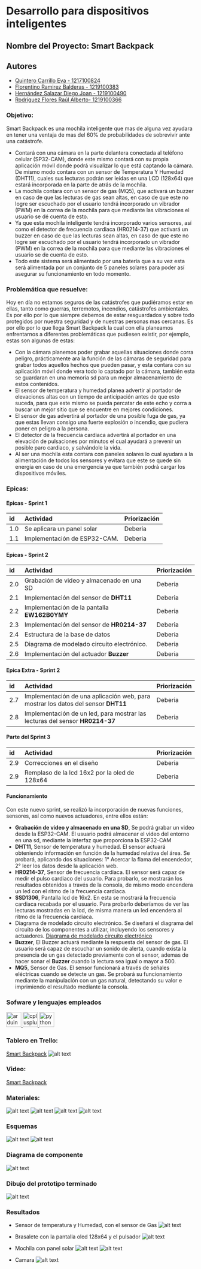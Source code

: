# Desarrollo para  dispositivos inteligentes

## Nombre del Proyecto: Smart Backpack

## Autores

- [Quintero Carrillo Eva - 1217100824](https://github.com/EvaQuintero)
- [Florentino Ramirez Balderas - 1219100383](https://github.com/Florentinorm)
- [Hernández Salazar Diego Joan - 1219100490](https://github.com/DiegoJoan2145)
- [Rodríguez Flores Raúl Alberto- 1219100366](https://github.com/raulrodriguezf)


### Objetivo:

Smart Backpack es una mochila inteligente que mas de alguna vez ayudara en tener una ventaja de mas del 60% de probabilidades de sobrevivir ante una catástrofe. 
- Contará con una cámara en la parte delantera conectada al teléfono celular (SP32-CAM), donde este mismo contará con su propia aplicación móvil donde podrá visualizar lo que está captando la cámara. 
De mismo modo contara con un sensor de Temperatura Y Humedad (DHT11), cuales sus lecturas podrán ser leídas en una LCD (128x64) que estará incorporada en la parte de atrás de la mochila. 
- La mochila contara con un sensor de gas (MQ5), que activará un buzzer en caso de que las lecturas de gas sean altas, en caso de que este no logre ser escuchado por el usuario tendrá incorporado un vibrador (PWM) en la correa de la mochila para que mediante las vibraciones el usuario se dé cuenta de esto. 
- Ya que esta mochila inteligente tendrá incorporado varios sensores, así como el detector de frecuencia cardiaca (HR0214-37) que activará un buzzer en caso de que las lecturas sean altas, en caso de que este no logre ser escuchado por el usuario tendrá incorporado un vibrador (PWM) en la correa de la mochila para que mediante las vibraciones el usuario se de cuenta de esto. 
- Todo este sistema será alimentado por una batería que a su vez esta será alimentada por un conjunto de 5 paneles solares para poder así asegurar su funcionamiento en todo momento.





### Problemática que resuelve:

Hoy en día no estamos seguros de las catástrofes que pudiéramos estar en ellas, tanto como guerras, terremotos, incendios, catástrofes ambientales. Es por ello por lo que siempre debemos de estar resguardados y sobre todo protegidos por nuestra seguridad y de nuestras personas mas cercanas. 
Es por ello por lo que llega Smart Backpack la cual con ella planeamos enfrentarnos a diferentes problemáticas que pudiesen existir, por ejemplo, estas son algunas de estas:
- Con la cámara planemos poder grabar aquellas situaciones donde corra peligro, prácticamente ara la función de las cámaras de seguridad para grabar todos aquellos hechos que pueden pasar, y esta contara con su aplicación móvil donde vera todo lo captado por la cámara, también esta se guardaran en una memoria sd para un mejor almacenamiento de estos contenidos. 
- El sensor de temperatura y humedad planea advertir al portador de elevaciones altas con un tiempo de anticipación antes de que esto suceda, para que este mismo se pueda percatar de este echo y corra a buscar un mejor sitio que se encuentre en mejores condiciones.
- El sensor de gas advertirá al portador de una posible fuga de gas, ya que estas llevan consigo una fuerte explosión o incendio, que pudiera poner en peligro a la persona. 
- El detector de la frecuencia cardiaca advertirá al portador en una elevación de pulsaciones por minutos el cual ayudará a prevenir un posible paro cardiaco, y salvándole la vida. 
- Al ser una mochila esta contara con paneles solares lo cual ayudara a la alimentación de todos los sensores y evitara que este se quede sin energía en caso de una emergencia ya que también podrá cargar los dispositivos móviles.

### Epicas:

#### Epicas - Sprint 1
| id | Actividad   | Priorización                      |
| :- | :---------- | :-------------------------------- |
| 1.0| Se aplicara un panel solar | Deberia |
| 1.1| Implementación de ESP32-CAM. | Deberia |


#### Epicas - Sprint 2


| id | Actividad   | Priorización                      |
| :- | :---------- | :-------------------------------- |
| 2.0| Grabación de video y almacenado en una SD | Deberia |
| 2.1| Implementación del sensor de **DHT11**  | Deberia |
|2.2| Implementación de la pantalla **EW162B0YMY** | Deberia |
| 2.3| Implementación del sensor de **HR0214-37**  | Deberia |
| 2.4| Estructura de la base de datos  | Deberia |
| 2.5| Diagrama de modelado circuito electrónico.  | Deberia |
| 2.6| Implementación del actuador **Buzzer**  | Deberia |


#### Epica Extra - Sprint 2


| id | Actividad   | Priorización                      |
| :- | :---------- | :-------------------------------- |
|2.7| Implementación de una aplicación web, para mostrar los datos del sensor **DHT11** | Deberia |
| 2.8| Implementación de un led, para mostrar las lecturas del sensor **HR0214-37** | Deberia |


#### Parte del Sprint 3
| id | Actividad   | Priorización                      |
| :- | :---------- | :-------------------------------- |
| 2.9| Correcciones en el diseño  | Deberia |
| 2.9| Remplaso de la lcd 16x2 por la oled de 128x64  | Deberia |

#### Funcionamiento
Con este nuevo sprint, se realizó la incorporación de nuevas funciones, sensores, así como nuevos actuadores, entre ellos están: 
- **Grabación de video y almacenado en una SD**, Se podrá grabar un video desde la ESP32-CAM. El usuario podrá almacenar el video del entorno en una sd, mediante la interfaz que proporciona la ESP32-CAM
- **DHT11**, Sensor de temperatura y humedad. El sensor actuará obteniendo información en función de la humedad relativa del área. Se probará, aplicando dos situaciones: 1° Acercar la flama del encendedor, 2° leer los datos desde la aplicación web.
- **HR0214-37**, Sensor de frecuencia cardiaca. El sensor será capaz de medir el pulso cardiaco del usuario. Para probarlo, se mostrarán los resultados obtenidos a través de la consola, de mismo modo encendera un led con el ritmo de la frecuencia cardiaca.
- **SSD1306**, Pantalla lcd de 16x2. En esta se mostrará la frecuencia cardiaca recabada por el usuario. Para probarlo deberíamos de ver las lecturas mostradas en la lcd, de misma manera un led encendera al ritmo de la frecuencia cardiaca. 
- Diagrama de modelado circuito electrónico. Se diseñará el diagrama del circuito de los componentes a utilizar, incluyendo los sensores y actuadores. [Diagrama de modelado circuito electrónico](img/esquemas.jpg)
- **Buzzer**, El Buzzer actuará mediante la respuesta del sensor de gas. El usuario será capaz de escuchar un sonido de alerta, cuando exista la presencia de un gas detectado previamente con el sensor, ademas de hacer sonar el **Buzzer** cuando la lectura sea igual o mayor a 500.
- **MQ5**, Sensor de Gas. El sensor funcionará a través de señales eléctricas cuando se detecte un gas. Se probará su funcionamiento mediante la manipulación con un gas natural, detectando su valor e imprimiendo el resultado mediante la consola.

### Sofware y lenguajes empleados
<p align="left"> <a href="https://www.arduino.cc/" target="_blank" rel="noreferrer"> <img src="https://cdn.worldvectorlogo.com/logos/arduino-1.svg" alt="arduino" width="40" height="40"/> </a> <a href="https://www.w3schools.com/cpp/" target="_blank" rel="noreferrer"> <img src="https://raw.githubusercontent.com/devicons/devicon/master/icons/cplusplus/cplusplus-original.svg" alt="cplusplus" width="40" height="40"/> </a> <a href="https://www.python.org" target="_blank" rel="noreferrer"> <img src="https://raw.githubusercontent.com/devicons/devicon/master/icons/python/python-original.svg" alt="python" width="40" height="40"/> </a> </p>

### Tablero en Trello:
[Smart Backpack](https://trello.com/b/vkpyq9oI/smart-backpack)
![alt text](img//trello.png)


### Video:
[Smart Backpack](https://drive.google.com/file/d/1Z7wYalPDfWyc-7PrssVCgC7pr-grnMqG/view?usp=sharing)

### Materiales:
![alt text](img/placas.png)
![alt text](img/sensores.png)
![alt text](img/actuadores1.png)
![alt text](img/extras.png)


### Esquemas
![alt text](img/circuito1.png)
![alt text](img/circuito2.png)

### Diagrama de componente
![alt text](img/componentes.jpg)

### Dibujo del prototipo terminado
![alt text](img/dibujo.jpeg)

### Resultados

- Sensor de temperatura y Humedad, con el sensor de Gas
![alt text](img//1.jpeg)

- Brasalete con la pantalla oled 128x64 y el pulsador
![alt text](img//2.jpeg)

- Mochila con panel solar
![alt text](img//3.jpeg)
![alt text](img//4.jpeg)

- Camara
![alt text](img//6.jpeg)